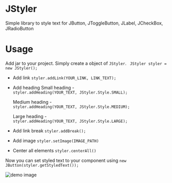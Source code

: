 # JStyler
Simple library to style text for JButton, JToggleButton, JLabel, JCheckBox, JRadioButton


# Usage

Add jar to your project. Simply create a object of `JStyler`.
` JStyler styler = new JStyler();`

* Add link
  `styler.addLink(YOUR_LINK, LINK_TEXT);`
  
* Add heading
  Small heading -  
  `styler.addHeading(YOUR_TEXT, JStyler.Style.SMALL);`
  
  Medium heading -  
  `styler.addHeading(YOUR_TEXT, JStyler.Style.MEDIUM);`
  
  Large heading -  
  `styler.addHeading(YOUR_TEXT, JStyler.Style.LARGE);`
  
* Add link break
  `styler.addBreak();`
  
* Add image
  `styler.setImage(IMAGE_PATH)`
  
* Center all elements
  `styler.centerAll()`
  
Now you can set styled text to your component using
  `new JButton(styler.getStyledText());`

![demo image](http://i.imgur.com/KyOZPeA.png)
       
